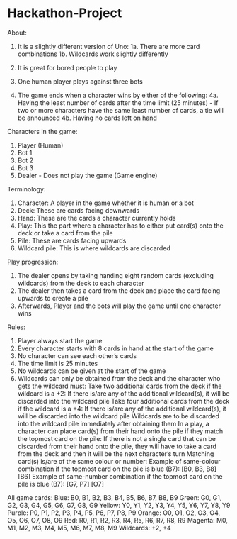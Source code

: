# Hackathon-Project

About:
1. It is a slightly different version of Uno:
1a. There are more card combinations
1b. Wildcards work slightly differently

2. It is great for bored people to play

3. One human player plays against three bots

4. The game ends when a character wins by either of the following:
4a. Having the least number of cards after the time limit (25 minutes) - If two or more characters have the same least number of cards, a tie will be announced
4b. Having no cards left on hand

Characters in the game:
1. Player (Human)
2. Bot 1
3. Bot 2
4. Bot 3
5. Dealer - Does not play the game (Game engine)

Terminology:
1. Character: A player in the game whether it is human or a bot
2. Deck: These are cards facing downwards
3. Hand: These are the cards a character currently holds
4. Play: This the part where a character has to either put card(s) onto the deck or take a card from the pile
5. Pile: These are cards facing upwards
6. Wildcard pile: This is where wildcards are discarded

Play progression:
1. The dealer opens by taking handing eight random cards (excluding wildcards) from the deck to each character
2. The dealer then takes a card from the deck and place the card facing upwards to create a pile
3. Afterwards, Player and the bots will play the game until one character wins

Rules:
1. Player always start the game
2. Every character starts with 8 cards in hand at the start of the game
3. No character can see each other’s cards
4. The time limit is 25 minutes
5. No wildcards can be given at the start of the game
6. Wildcards can only be obtained from the deck and the character who gets the wildcard must:
Take two additional cards from the deck if the wildcard is a +2:
If there is/are any of the additional wildcard(s), it will be discarded into the wildcard pile
Take four additional cards from the deck if the wildcard is a +4:
If there is/are any of the additional wildcard(s), it will be discarded into the wildcard pile
Wildcards are to be discarded into the wildcard pile immediately after obtaining them
In a play, a character can place card(s) from their hand onto the pile if they match the topmost card on the pile:
If there is not a single card that can be discarded from their hand onto the pile, they will have to take a card from the deck and then it will be the next character’s turn
Matching card(s) is/are of the same colour or number:
Example of same-colour combination if the topmost card on the pile is blue (B7):
[B0, B3, B8]
[B6]
Example of same-number combination if the topmost card on the pile is blue (B7):
[G7, P7]
[O7]

All game cards:
Blue:
B0, B1, B2, B3, B4, B5, B6, B7, B8, B9
Green:
G0, G1, G2, G3, G4, G5, G6, G7, G8, G9
Yellow:
Y0, Y1, Y2, Y3, Y4, Y5, Y6, Y7, Y8, Y9
Purple:
P0, P1, P2, P3, P4, P5, P6, P7, P8, P9
Orange:
O0, O1, O2, O3, O4, O5, O6, O7, O8, O9
Red:
R0, R1, R2, R3, R4, R5, R6, R7, R8, R9
Magenta:
M0, M1, M2, M3, M4, M5, M6, M7, M8, M9
Wildcards:
+2, +4
